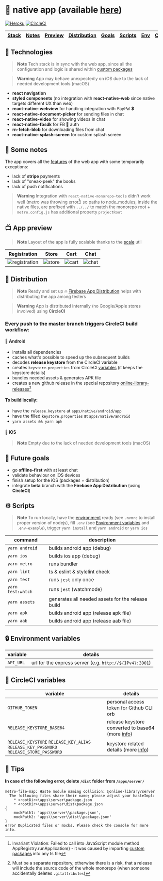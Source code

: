 # 📱 native app (available [here](https://online-library-application.herokuapp.com))

[![Heroku](https://heroku-badge.herokuapp.com/?app=online-library-application&style=flat)]() [![CircleCI](https://circleci.com/gh/kuubson/online-library.svg?style=svg&circle-token=c6f9611e819c26df85c288d0c0a9edc6bbd4116d)](https://app.circleci.com/pipelines/github/kuubson/online-library)

| [Stack](#-technologies) | [Notes](#-some-notes) | [Preview](#-app-preview) | [Distribution](#-distribution) | [Goals](#-future-goals) | [Scripts](#-scripts) | [Env](#-environment-variables) | [CircleCI](#-circleci-variables) | [Tips](#-tips) | [Web](https://github.com/kuubson/online-library#-sample-js-fullstack-app-monorepo) |
| ----------------------- | --------------------- | ------------------------ | ------------------------------ | ----------------------- | -------------------- | ------------------------------ | -------------------------------- | -------------- | ---------------------------------------------------------------------------------- |

## 🔧 Technologies

> **Note** Tech stack is in sync with the web app, since all the configuration and logic is shared within [custom packages](https://github.com/kuubson/online-library#-custom-packages)

> **Warning** App may behave unexpectedly on iOS due to the lack of needed development tools (macOS)

-  **react navigation**
-  **styled components** (no integration with **react-native-web** since native targets different UX than web)
-  **react-native-webview** for handling integration with PayPal 💲
-  **react-native-document-picker** for sending files in chat
-  **react-native-video** for showing videos in chat
-  **react-native-fbsdk** for FB 🔑 auth
-  **rn-fetch-blob** for downloading files from chat
-  **react-native-splash-screen** for custom splash screen

## 📄 Some notes

The app covers all the [features](https://github.com/kuubson/online-library#-some-notes) of the web app with some temporarily exceptions:

-  lack of **stripe** payments
-  lack of "sneak-peek" the books
-  lack of push notifications

> **Warning** Integration with `react-native-monorepo-tools` didn't work well (metro was throwing error[^metro-error]) so paths to node_modules, inside the native files, are prefixed with `../../` to match the monorepo root + `metro.config.js` has additional property `projectRoot`

## 📺 App preview

> **Note** Layout of the app is fully scalable thanks to the [scale](https://github.com/kuubson/online-library/blob/master/apps/native/src/styles/scale.ts) util

| Registration                                                                                                           | Store                                                                                                           | Cart                                                                                                           | Chat                                                                                                           |
| ---------------------------------------------------------------------------------------------------------------------- | --------------------------------------------------------------------------------------------------------------- | -------------------------------------------------------------------------------------------------------------- | -------------------------------------------------------------------------------------------------------------- |
| ![registration](https://user-images.githubusercontent.com/38701627/193405537-6ce8595b-ffeb-43b0-8ecf-b43b3fe66b11.jpg) | ![store](https://user-images.githubusercontent.com/38701627/193405554-312760be-7fb2-4666-952b-a5ac6c20582f.jpg) | ![cart](https://user-images.githubusercontent.com/38701627/193405578-a92c8d28-a013-4d7e-9bab-e0fc7e25fa4b.jpg) | ![chat](https://user-images.githubusercontent.com/38701627/193405592-4694c837-e706-41cf-bd5a-c709d360d4bf.jpg) |

## 🛬 Distribution

> **Note** Ready and set up 🔥 [Firebase App Distribution](https://console.firebase.google.com/project/onlinelibrary-7ca01/appdistribution/app/android:com.onlinelibrary/releases) helps with distributing the app among testers

> **Warning** App is distributed internally (no Google/Apple stores involved) using **CircleCI**

### Every push to the master branch triggers CircleCI build workflow:

#### 🤖 Android

-  installs all dependencies
-  caches what's possible to speed up the subsequent builds
-  decodes **release keystore** from the CircleCI variable
-  creates `keystore.properties` from CircleCI [variables](#-circleci-variables) (it keeps the keystore details)
-  bundles needed assets & generates APK file
-  creates a new github release in the special repository [online-library-releases](https://github.com/kuubson/online-library-releases)[^releases-repo]

#### To build locally:

-  have the `release.keystore` at `apps/native/android/app`
-  have the filled `keystore.properties` at `apps/native/android`
-  `yarn assets && yarn apk`

#### 🍏 iOS

> **Note** Empty due to the lack of needed development tools (macOS)

## 🎯 Future goals

-  go **offline-first** with at least chat
-  validate behaviour on iOS devices
-  finish setup for the iOS (packages + distribution)
-  integrate **beta** branch with the **Firebase App Distribution** (using **CircleCI**)

## ⚙ Scripts

> **Note** To run locally, have the [environment](https://reactnative.dev/docs/environment-setup) ready (see `.nvmrc` to install proper version of nodejs), fill `.env` (see [Environment variables](#-environment-variables) and `.env-example`), trigger `yarn install` and `yarn android` or `yarn ios`

| command           | description                                       |
| ----------------- | ------------------------------------------------- |
| `yarn android`    | builds android app (debug)                        |
| `yarn ios`        | builds ios app (debug)                            |
| `yarn metro`      | runs bundler                                      |
| `yarn lint`       | ts & eslint & stylelint check                     |
| `yarn test`       | runs `jest` only once                             |
| `yarn test:watch` | runs `jest` (watchmode)                           |
| `yarn assets`     | generates all needed assets for the release build |
| `yarn apk`        | builds android app (release apk file)             |
| `yarn aab`        | builds android app (release aab file)             |

## 🔒 Environment variables

| variable  | details                                                 |
| --------- | ------------------------------------------------------- |
| `API_URL` | url for the express server (e.g. `http://${IPv4}:3001`) |

## 🔐 CircleCI variables

| variable                                                                               | details                                                                                                   |
| -------------------------------------------------------------------------------------- | --------------------------------------------------------------------------------------------------------- |
| `GITHUB_TOKEN`                                                                         | personal access token for Github CLI orb                                                                  |
| `RELEASE_KEYSTORE_BASE64`                                                              | release keystore converted to base64 (more [info](https://circleci.com/docs/deploy-android-applications)) |
| `RELEASE_KEYSTORE` `RELEASE_KEY_ALIAS` `RELEASE_KEY_PASSWORD` `RELEASE_STORE_PASSWORD` | keystore related details (more [info](https://circleci.com/docs/deploy-android-applications))             |

## 📙 Tips

#### In case of the following error, delete `/dist` folder from `/apps/server/`

```
metro-file-map: Haste module naming collision: @online-library/server
  The following files share their name; please adjust your hasteImpl:
    * <rootDir>\apps\server\package.json
    * <rootDir>\apps\server\dist\package.json
{
    mockPath1: 'apps\\server\\package.json',
    mockPath2: 'apps\\server\\dist\\package.json'
}
error Duplicated files or mocks. Please check the console for more info.
```

[^releases-repo]: Must be a separate repository, otherwise there is a risk, that a release will include the source code of the whole monorepo (when someone accidentally deletes `.gitattributes`)
[^metro-error]: Invariant Violation: Failed to call into JavaScript module method AppRegistry.runApplication() - it was caused by importing [custom packages](https://github.com/kuubson/online-library#-custom-packages) into any ts file
